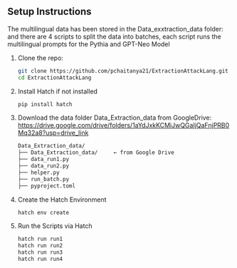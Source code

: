 ## Setup Instructions 

The multilingual data has been stored in the Data_exxtraction_data folder: and there are 4 scripts to split the data into batches, each script runs the multilingual prompts for the Pythia and GPT-Neo Model 

1. Clone the repo:
   ```bash
   git clone https://github.com/pchaitanya21/ExtractionAttackLang.git
   cd ExtractionAttackLang
2. Install Hatch if not installed
   ```bash
   pip install hatch
3. Download the data folder Data_Extraction_data from GoogleDrive: https://drive.google.com/drive/folders/1aYdJxkKCMiJwQGaIjQaFnjPRB0Mq32a8?usp=drive_link
   ```bash
   Data_Extraction_data/
   ├── Data_Extraction_data/     ← from Google Drive
   ├── data_run1.py
   ├── data_run2.py
   ├── helper.py
   ├── run_batch.py
   ├── pyproject.toml
4. Create the Hatch Environment
   ```bash
   hatch env create
5. Run the Scripts via Hatch
   ```bash
   hatch run run1
   hatch run run2
   hatch run run3
   hatch run run4
